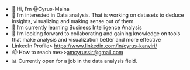 - 👋 Hi, I’m @Cyrus-Maina
- 👀 I’m interested in Data analysis. That is working on datasets to deduce insights, visualizing and making sense out of them.
- 🌱 I’m currently learning Business Intelligence Analysis
- 💞️ I’m looking forward to collaborating and gaining knowledge on tools that make analysis and visualization better and more effective
- LinkedIn Profile> https://www.linkedin.com/in/cyrus-kanyiri/
- 📫 How to reach me>>amcyrussir@gmail.com
- 📊 Currently open for a job in the data analysis field.

<!---
Cyrus-Maina/Cyrus-Maina is a ✨ special ✨ repository because its `README.md` (this file) appears on your GitHub profile.
You can click the Preview link to take a look at your changes.
--->
